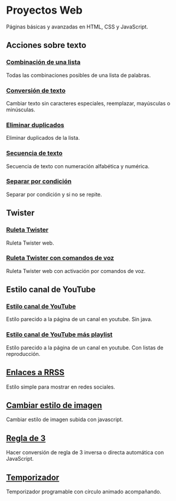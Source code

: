 # Proyectos Web
Páginas básicas y avanzadas en HTML, CSS y JavaScript.


## Acciones sobre texto
  ### [Combinación de una lista](https://xaival.github.io/WebGL-A-frame/Sistema%20solar/)
  Todas las combinaciones posibles de una lista de palabras.


  ### [Conversión de texto](https://xaival.github.io/WebGL-A-frame/Sistema%20solar/)
  Cambiar texto sin caracteres especiales, reemplazar, mayúsculas o minúsculas.


  ### [Eliminar duplicados](https://xaival.github.io/WebGL-A-frame/Sistema%20solar/)
  Eliminar duplicados de la lista.


  ### [Secuencia de texto](https://xaival.github.io/WebGL-A-frame/Sistema%20solar/)
  Secuencia de texto con numeración alfabética y numérica.


  ### [Separar por condición](https://xaival.github.io/WebGL-A-frame/Sistema%20solar/)
  Separar por condición y si no se repite.


## Twister
  ### [Ruleta Twister](https://xaival.github.io/WebGL-A-frame/Sistema%20solar/)
  Ruleta Twister web.


  ### [Ruleta Twister con comandos de voz](https://xaival.github.io/WebGL-A-frame/Sistema%20solar/)
  Ruleta Twister web con activación por comandos de voz.


## Estilo canal de YouTube
  ### [Estilo canal de YouTube](https://xaival.github.io/WebGL-A-frame/Sistema%20solar/)
  Estilo parecido a la página de un canal en youtube. Sin java.


  ### [Estilo canal de YouTube más playlist](https://xaival.github.io/WebGL-A-frame/Sistema%20solar/)
  Estilo parecido a la página de un canal en youtube.
  Con listas de reproducción.


## [Enlaces a RRSS](https://xaival.github.io/WebGL-A-frame/Sistema%20solar/)
Estilo simple para mostrar en redes sociales.


## [Cambiar estilo de imagen](https://xaival.github.io/WebGL-A-frame/Sistema%20solar/)
Cambiar estilo de imagen subida con javascript.


## [Regla de 3](https://xaival.github.io/WebGL-A-frame/Sistema%20solar/)
Hacer conversión de regla de 3 inversa o directa automática con JavaScript.


## [Temporizador](https://xaival.github.io/WebGL-A-frame/Sistema%20solar/)
Temporizador programable con círculo animado acompañando.
